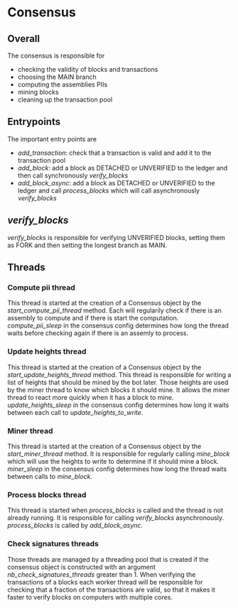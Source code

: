 # Consensus

## Overall

The consensus is responsible for
* checking the validity of blocks and transactions
* choosing the MAIN branch
* computing the assemblies PIIs
* mining blocks
* cleaning up the transaction pool

## Entrypoints

The important entry points are
* *add_transaction*: check that a transaction is valid and add it to the transaction pool
* *add_block*: add a block as DETACHED or UNVERIFIED to the ledger and then call synchronously *verify_blocks*
* *add_block_async*: add a block as DETACHED or UNVERIFIED to the ledger and call *process_blocks* which will call asynchronously *verify_blocks*

## *verify_blocks*

*verify_blocks* is responsible for verifying UNVERIFIED blocks, setting them as FORK and then setting the longest branch as MAIN.

## Threads

### Compute pii thread
This thread is started at the creation of a Consensus object by the *start_compute_pii_thread* method.
Each will regularily check if there is an assembly to compute and if there is start the computation.
*compute_pii_sleep* in the consensus config determines how long the thread waits before checking again if there is an assemly to process.

### Update heights thread
This thread is started at the creation of a Consensus object by the *start_update_heights_thread* method.
This thread is responsible for writing a list of heights that should be mined by the bot later. Those heights are used by the miner thread to know which blocks it should mine. It allows the miner thread to react more quickly when it has a block to mine.
*update_heights_sleep* in the consensus config determines how long it waits between each call to *update_heights_to_write*.

### Miner thread
This thread is started at the creation of a Consensus object by the *start_miner_thread* method.
It is responsible for regularly calling *mine_block* which will use the heights to write to determine if it should mine a block.
*miner_sleep* in the consensus config determines how long the thread waits between calls to *mine_block*.

### Process blocks thread
This thread is started when *process_blocks* is called and the thread is not already running. It is responsible for calling *verify_blocks* asynchronously. *process_blocks* is called by *add_block_async*.

### Check signatures threads
Those threads are managed by a threading pool that is created if the consensus object is constructed with an argument *nb_check_signatures_threads* greater than 1.
When verifying the transactions of a blocks each worker thread will be responsible for checking that a fraction of the transactions are valid, so that it makes it faster to verify blocks on computers with multiple cores.
